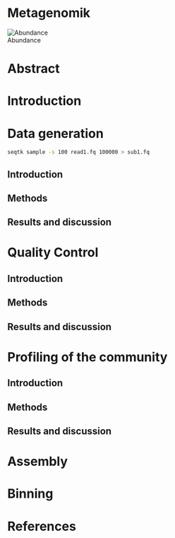 # Metagenomik

<img src="https://github.com/fhwnmatt/Metagenomics/blob/master/figures/Abundance.png" title="Abundance">
<figcaption> Abundance </figcaption>

# Abstract

# Introduction

# Data generation

```sh
seqtk sample -s 100 read1.fq 100000 > sub1.fq
```

## Introduction

## Methods

## Results and discussion

# Quality Control

## Introduction

## Methods

## Results and discussion

# Profiling of the community

## Introduction

## Methods

## Results and discussion

# Assembly

# Binning

# References

